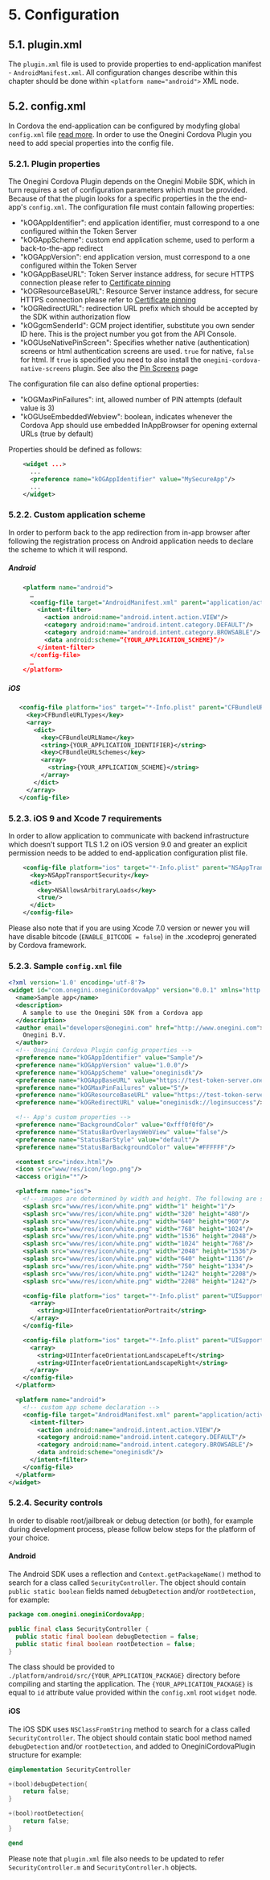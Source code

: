 # 5. Configuration

## 5.1. plugin.xml

The `plugin.xml` file is used to provide properties to end-application manifest - `AndroidManifest.xml`. All configuration changes describe within this chapter should be done within `<platform name="android">` XML node.

## 5.2. config.xml

In Cordova the end-application can be configured by modyfing global `config.xml` file [read more](https://cordova.apache.org/docs/en/4.0.0/config_ref_index.md.html). In order to use the Onegini Cordova Plugin you need to add special properties into the config file.

### 5.2.1. Plugin properties
The Onegini Cordova Plugin depends on the Onegini Mobile SDK, which in turn requires a set of configuration parameters which must be provided. Because of that the plugin looks for a specific properties in the the end-app's `config.xml`.
The configuration file must contain fallowing properties:

- "kOGAppIdentifier": end application identifier, must correspond to a one configured within the Token Server
- "kOGAppScheme": custom end application scheme, used to perform a back-to-the-app redirect
- "kOGAppVersion": end application version, must correspond to a one configured within the Token Server
- "kOGAppBaseURL": Token Server instance address, for secure HTTPS connection please refer to [Certificate pinning](4Certificatepinning.md)
- "kOGResourceBaseURL": Resource Server instance address, for secure HTTPS connection please refer to [Certificate pinning](4Certificatepinning.md)
- "kOGRedirectURL": redirection URL prefix which should be accepted by the SDK within authorization flow
- "kOGgcmSenderId": GCM project identifier, substitute you own sender ID here. This is the project number you got from the API Console.
- "kOGUseNativePinScreen": Specifies whether native (authentication) screens or html authentication screens are used. `true` for native, `false` for html. If `true` is specified you need to also install the `onegini-cordova-native-screens` plugin. See also the [Pin Screens](2Pinscreen.md) page

The configuration file can also define optional properties:
- "kOGMaxPinFailures": int, allowed number of PIN attempts (default value is 3)
- "kOGUseEmbeddedWebview": boolean, indicates whenever the Cordova App should use embedded InAppBrowser for opening external URLs (true by default)


Properties should be defined as follows:

```xml
    <widget ...>
      ...
      <preference name="kOGAppIdentifier" value="MySecureApp"/>
      ...
    </widget>
```


### 5.2.2. Custom application scheme

In order to perform back to the app redirection from in-app browser after following the registration process on Android application needs to declare the scheme to which it will respond. 

##### Android


```xml
    <platform name="android">
      …
      <config-file target="AndroidManifest.xml" parent="application/activity">
        <intent-filter>
          <action android:name="android.intent.action.VIEW"/>
          <category android:name="android.intent.category.DEFAULT"/>
          <category android:name="android.intent.category.BROWSABLE"/>
          <data android:scheme=“{YOUR_APPLICATION_SCHEME}“/>
        </intent-filter>
      </config-file>
      …
    </platform>
```

##### iOS


```xml
   <config-file platform="ios" target="*-Info.plist" parent="CFBundleURLTypes">
     <key>CFBundleURLTypes</key>
     <array>
       <dict>
         <key>CFBundleURLName</key>
         <string>{YOUR_APPLICATION_IDENTIFIER}</string>
         <key>CFBundleURLSchemes</key>
         <array>
           <string>{YOUR_APPLICATION_SCHEME}</string>
         </array>
       </dict>
     </array>
   </config-file>
```


### 5.2.3. iOS 9 and Xcode 7 requirements

In order to allow application to communicate with backend infrastructure which doesn’t support TLS 1.2 on iOS version 9.0 and greater an explicit permission needs to be added to end-application configuration plist file.

```xml
    <config-file platform="ios" target="*-Info.plist" parent="NSAppTransportSecurity">
      <key>NSAppTransportSecurity</key>
      <dict>
        <key>NSAllowsArbitraryLoads</key>
        <true/>
      </dict>
    </config-file>
```

Please also note that if you are using Xcode 7.0 version or newer you will have disable bitcode (`ENABLE_BITCODE = false`) in the .xcodeproj generated by Cordova framework.  


### 5.2.3. Sample `config.xml` file
```xml
<?xml version='1.0' encoding='utf-8'?>
<widget id="com.onegini.oneginiCordovaApp" version="0.0.1" xmlns="http://www.w3.org/ns/widgets" xmlns:android="http://schemas.android.com/apk/res/android">
  <name>Sample app</name>
  <description>
    A sample to use the Onegini SDK from a Cordova app
  </description>
  <author email="developers@onegini.com" href="http://www.onegini.com">
    Onegini B.V.
  </author>
  <!-- Onegini Cordova Plugin config properties -->
  <preference name="kOGAppIdentifier" value="Sample"/>
  <preference name="kOGAppVersion" value="1.0.0"/>
  <preference name="kOGAppScheme" value="oneginisdk"/>
  <preference name="kOGAppBaseURL" value="https://test-token-server.onegini.com"/>
  <preference name="kOGMaxPinFailures" value="5"/>
  <preference name="kOGResourceBaseURL" value="https://test-token-server.onegini.com"/>
  <preference name="kOGRedirectURL" value="oneginisdk://loginsuccess"/>

  <!-- App's custom properties -->
  <preference name="BackgroundColor" value="0xfff0f0f0"/>
  <preference name="StatusBarOverlaysWebView" value="false"/>
  <preference name="StatusBarStyle" value="default"/>
  <preference name="StatusBarBackgroundColor" value="#FFFFFF"/>

  <content src="index.html"/>
  <icon src="www/res/icon/logo.png"/>
  <access origin="*"/>

  <platform name="ios">
    <!-- images are determined by width and height. The following are supported -->
    <splash src="www/res/icon/white.png" width="1" height="1"/>
    <splash src="www/res/icon/white.png" width="320" height="480"/>
    <splash src="www/res/icon/white.png" width="640" height="960"/>
    <splash src="www/res/icon/white.png" width="768" height="1024"/>
    <splash src="www/res/icon/white.png" width="1536" height="2048"/>
    <splash src="www/res/icon/white.png" width="1024" height="768"/>
    <splash src="www/res/icon/white.png" width="2048" height="1536"/>
    <splash src="www/res/icon/white.png" width="640" height="1136"/>
    <splash src="www/res/icon/white.png" width="750" height="1334"/>
    <splash src="www/res/icon/white.png" width="1242" height="2208"/>
    <splash src="www/res/icon/white.png" width="2208" height="1242"/>

    <config-file platform="ios" target="*-Info.plist" parent="UISupportedInterfaceOrientations">
      <array>
        <string>UIInterfaceOrientationPortrait</string>
      </array>
    </config-file>

    <config-file platform="ios" target="*-Info.plist" parent="UISupportedInterfaceOrientations~ipad">
      <array>
        <string>UIInterfaceOrientationLandscapeLeft</string>
        <string>UIInterfaceOrientationLandscapeRight</string>
      </array>
    </config-file>
  </platform>

  <platform name="android">
    <!-- custom app scheme declaration -->
    <config-file target="AndroidManifest.xml" parent="application/activity">
      <intent-filter>
        <action android:name="android.intent.action.VIEW"/>
        <category android:name="android.intent.category.DEFAULT"/>
        <category android:name="android.intent.category.BROWSABLE"/>
        <data android:scheme="oneginisdk"/>
      </intent-filter>
    </config-file>
  </platform>
</widget>

```

### 5.2.4. Security controls
In order to disable root/jailbreak or debug detection (or both), for example during development process, please follow below steps for the platform of your choice. 

#### Android 
The Android SDK uses a reflection and `Context.getPackageName()` method to search for a class called `SecurityController`. The object should contain `public static boolean` fields named `debugDetection` and/or `rootDetection`, for example:

```java
package com.onegini.oneginiCordovaApp;

public final class SecurityController {
  public static final boolean debugDetection = false;
  public static final boolean rootDetection = false;
}
```

The class should be provided to `./platform/android/src/{YOUR_APPLICATION_PACKAGE}` directory before compiling and starting the application. The `{YOUR_APPLICATION_PACKAGE}` is equal to `id` attribute value provided within the `config.xml` root `widget` node.

#### iOS
The iOS SDK uses `NSClassFromString` method to search for a class called `SecurityController`. The object should contain static bool method named `debugDetection` and/or `rootDetection`, and added to OneginiCordovaPlugin structure for example:

```objectivec
@implementation SecurityController

+(bool)debugDetection{
    return false;
}

+(bool)rootDetection{
    return false;
}

@end
```

Please note that `plugin.xml` file also needs to be updated to refer `SecurityController.m` and `SecurityController.h` objects.